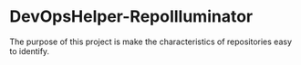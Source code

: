 # DevOpsHelper-RepoIlluminator
The purpose of this project is make the characteristics of repositories easy to identify.
